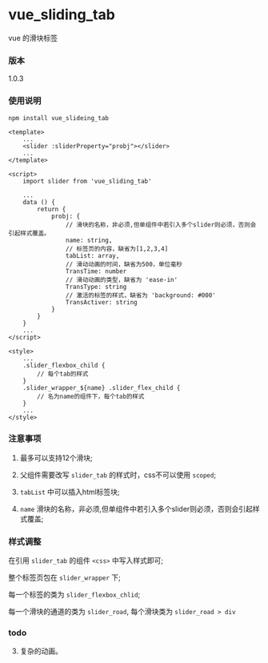 # vue_sliding_tab

vue 的滑块标签

### 版本

1.0.3

### 使用说明

    npm install vue_slideing_tab
    
    <template>
        ...
        <slider :sliderProperty="probj"></slider>
        ...
    </template>
    
    <script>
        import slider from 'vue_sliding_tab'

        ...
        data () {
            return {
                probj: {
                    // 滑块的名称，非必须,但单组件中若引入多个slider则必须，否则会引起样式覆盖。
                    name: string,
                    // 标签页的内容，缺省为[1,2,3,4]
                    tabList: array,
                    // 滑动动画的时间，缺省为500，单位毫秒
                    TransTime: number
                    // 滑动动画的类型，缺省为 'ease-in'
                    TransType: string
                    // 激活的标签的样式，缺省为 'background: #000'
                    TransActiver: string
                }
            }
        }
        ...
    </script>

    <style>
        ...
        .slider_flexbox_child {
            // 每个tab的样式
        }
        .slider_wrapper_${name} .slider_flex_child {
            // 名为name的组件下，每个tab的样式
        }
        ...
    </style>

### 注意事项

1. 最多可以支持12个滑块;

2. 父组件需要改写 `slider_tab` 的样式时，css不可以使用 `scoped`;

3. `tabList` 中可以插入html标签块;

4. `name` 滑块的名称，非必须,但单组件中若引入多个slider则必须，否则会引起样式覆盖;

### 样式调整

在引用 `slider_tab` 的组件 `<css>` 中写入样式即可;

整个标签页包在 `slider_wrapper` 下;
 
每一个标签的类为 `slider_flexbox_chlid`;

每一个滑块的通道的类为 `slider_road`, 每个滑块类为 `slider_road > div`

### todo

3. 复杂的动画。



